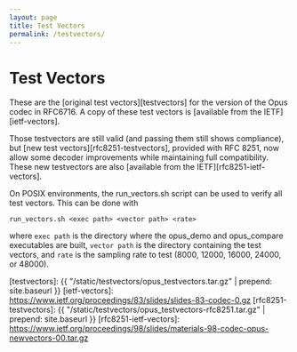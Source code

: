 ```yaml
---
layout: page
title: Test Vectors
permalink: /testvectors/
---
```


# Test Vectors

These are the [original test vectors][testvectors] for the version of the Opus
codec in RFC6716. A copy of these
test vectors is [available from the IETF][ietf-vectors].

Those testvectors are still valid (and passing them still shows compliance),
but [new test vectors][rfc8251-testvectors], provided with RFC 8251, now allow
some decoder improvements while maintaining full compatibility.
These new testvectors are also
[available from the IETF][rfc8251-ietf-vectors].

On POSIX environments, the run_vectors.sh script can be used to
verify all test vectors.  This can be done with

```
run_vectors.sh <exec path> <vector path> <rate>
```

where `exec path` is the directory where the opus_demo and
opus_compare executables are built, `vector path` is the directory
containing the test vectors, and `rate` is the sampling rate to test
(8000, 12000, 16000, 24000, or 48000).

[testvectors]: {{ "/static/testvectors/opus_testvectors.tar.gz" | prepend: site.baseurl }}
[ietf-vectors]: https://www.ietf.org/proceedings/83/slides/slides-83-codec-0.gz
[rfc8251-testvectors]: {{ "/static/testvectors/opus_testvectors-rfc8251.tar.gz" | prepend: site.baseurl }}
[rfc8251-ietf-vectors]: https://www.ietf.org/proceedings/98/slides/materials-98-codec-opus-newvectors-00.tar.gz
